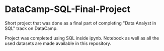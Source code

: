 # DataCamp-SQL-Final-Project
Short project that was done as a final part of completing "Data Analyst in SQL" track on DataCamp.

Project was completed using SQL inside ipynb.
Notebook as well as all the used datasets are made available in this repository.
